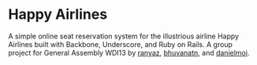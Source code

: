 # Happy Airlines

A simple online seat reservation system for the illustrious airline Happy Airlines built with Backbone, Underscore, and Ruby on Rails.
A group project for General Assembly WDI13 by [ranyaz](https://github.com/ranyaz), [bhuvanatn](https://github.com/bhuvanatn), and [danielmoi](https://github.com/danielmoi).
